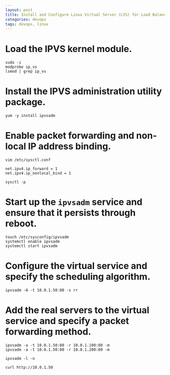 ```yaml
---
layout: post
title: Install and Configure Linux Virtual Server (LVS) for Load Balancing
categories: devops
tags: devops, linux
---
```


# Load the IPVS kernel module.

```
sudo -i
modprobe ip_vs
lsmod | grep ip_vs
```

# Install the IPVS administration utility package.

```
yum -y install ipvsadm
```

# Enable packet forwarding and non-local IP address binding.

```
vim /etc/sysctl.conf

net.ipv4.ip_forward = 1
net.ipv4.ip_nonlocal_bind = 1

sysctl -p
```

# Start up the `ipvsadm` service and ensure that it persists through reboot.

```
touch /etc/sysconfig/ipvsadm
systemctl enable ipvsadm
systemctl start ipvsadm
```

# Configure the virtual service and specify the scheduling algorithm.

```
ipvsadm -A -t 10.0.1.50:80 -s rr
```

# Add the real servers to the virtual service and specify a packet forwarding method.

```
ipvsadm -a -t 10.0.1.50:80 -r 10.0.1.100:80 -m
ipvsadm -a -t 10.0.1.50:80 -r 10.0.1.200:80 -m

ipvsadm -l -n

curl http://10.0.1.50
```